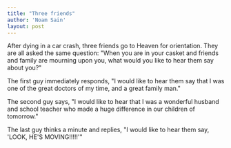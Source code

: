 ```yaml
---
title: "Three friends"
author: 'Noam Sain'
layout: post
---
```


After dying in a car crash, three friends go to Heaven for orientation. They are all asked the same question: "When you are in your casket and friends and family are mourning upon you, what would you like to hear them say about you?"

The first guy immediately responds, "I would like to hear them say that I was one of the great doctors of my time, and a great family man."

The second guy says, "I would like to hear that I was a wonderful husband and school teacher who made a huge difference in our children of tomorrow."

The last guy thinks a minute and replies, "I would like to hear them say, 'LOOK, HE'S MOVING!!!!!'"
